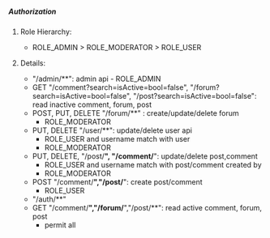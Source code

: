 ##### Authorization
1. Role Hierarchy:
    - ROLE_ADMIN > ROLE_MODERATOR > ROLE_USER
        
2. Details:     
    - "/admin/**": admin api
            - ROLE_ADMIN
    - GET "/comment?search=isActive=bool=false",
    "/forum?search=isActive=bool=false",
    "/post?search=isActive=bool=false":
    read inactive comment, forum, post
    - POST, PUT, DELETE "/forum/**" : create/update/delete forum
        - ROLE_MODERATOR
    - PUT, DELETE "/user/**": update/delete user api
        - ROLE_USER and username match with user   
        - ROLE_MODERATOR
    - PUT, DELETE, "/post/**", "/comment/**": update/delete post,comment
        - ROLE_USER and username match with post/comment created by
        - ROLE_MODERATOR
    - POST "/comment/**","/post/**": create post/comment
        - ROLE_USER
    - "/auth/**" 
    - GET "/comment/**","/forum/**","/post/**": read active comment, forum, post
        - permit all    
            
        
        
    